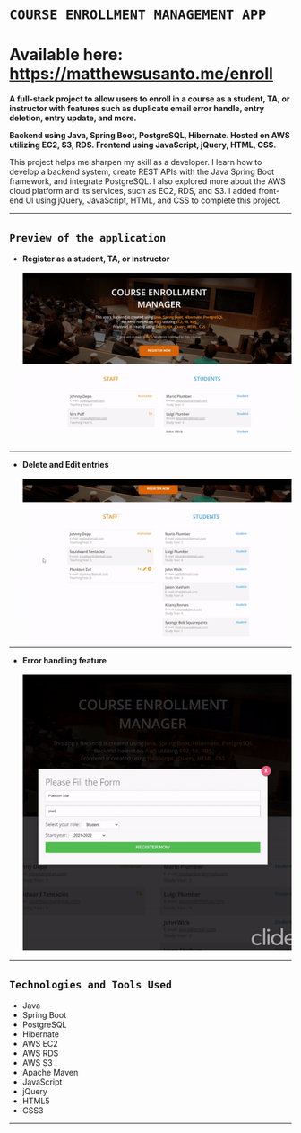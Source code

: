# ``COURSE ENROLLMENT MANAGEMENT APP``
# Available here: https://matthewsusanto.me/enroll
**A full-stack project to allow users to enroll in a course as a student, TA, or instructor with features such as duplicate email error handle, entry deletion, entry update, and more.**

**Backend using Java, Spring Boot, PostgreSQL, Hibernate. Hosted on AWS utilizing EC2, S3, RDS. Frontend using JavaScript, jQuery, HTML, CSS.**

This project helps me sharpen my skill as a developer. I learn how to develop a backend system, create REST APIs with the Java Spring Boot framework, and integrate PostgreSQL. I also explored more about the AWS cloud platform and its services, such as EC2, RDS, and S3. I added front-end UI using jQuery, JavaScript, HTML, and CSS to complete this project.
___
## ``Preview of the application``
- **Register as a student, TA, or instructor**  <br />  <br />
![](https://raw.githubusercontent.com/MatthewSusanto/Course-Enrollment-Management/main/create.gif)  <br />  <br />
___
- **Delete and Edit entries**  <br />  <br />
![](https://raw.githubusercontent.com/MatthewSusanto/Course-Enrollment-Management/main/editdelete.gif)
___
- **Error handling feature**  <br />  <br />
![](https://raw.githubusercontent.com/MatthewSusanto/Course-Enrollment-Management/main/errorhandle.gif)
___
## ``Technologies and Tools Used``
- Java
- Spring Boot
- PostgreSQL
- Hibernate
- AWS EC2
- AWS RDS
- AWS S3
- Apache Maven
- JavaScript
- jQuery
- HTML5
- CSS3
___


